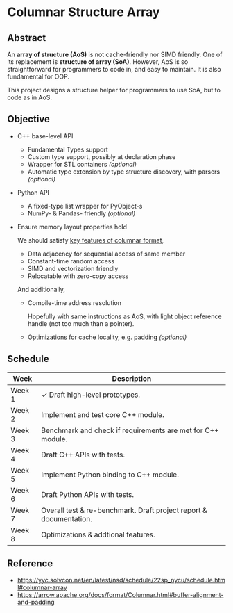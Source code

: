 # Columnar Structure Array

## Abstract

An **array of structure (AoS)** is not cache-friendly nor SIMD friendly. One of its replacement is **structure of array (SoA)**.
However, AoS is so straightforward for programmers to code in, and easy to maintain. It is also fundamental for OOP.

This project designs a structure helper for programmers to use SoA, but to code as in AoS.

## Objective
- C++ base-level API
  
  - Fundamental Types support
  - Custom type support, possibly at declaration phase
  - Wrapper for STL containers *(optional)*
  - Automatic type extension by type structure discovery, with parsers *(optional)*

- Python API
  
  - A fixed-type list wrapper for PyObject-s
  - NumPy- & Pandas- friendly *(optional)*

- Ensure memory layout properties hold
  
  We should satisfy [key features of columnar format](https://arrow.apache.org/docs/format/Columnar.html#:~:text=The%20columnar%20format%20has,access%20in%20shared%20memory),
  
  - Data adjacency for sequential access of same member
  - Constant-time random access
  - SIMD and vectorization friendly
  - Relocatable with zero-copy access

  And additionally,

  - Compile-time address resolution
    
    Hopefully with same instructions as AoS, with light object reference handle (not too much than a pointer).
    
  - Optimizations for cache locality, e.g. padding *(optional)*

## Schedule
| Week | Description |
| ---- | ----------- |
| Week 1 | ✓ Draft high-level prototypes. |
| Week 2 | Implement and test core C++ module. |
| Week 3 | Benchmark and check if requirements are met for C++ module. |
| Week 4 | ~~Draft C++ APIs with tests.~~ |
| Week 5 | Implement Python binding to C++ module. |
| Week 6 | Draft Python APIs with tests. |
| Week 7 | Overall test & re-benchmark. Draft project report & documentation. |
| Week 8 | Optimizations & addtional features. |

## Reference
- https://yyc.solvcon.net/en/latest/nsd/schedule/22sp_nycu/schedule.html#columnar-array
- https://arrow.apache.org/docs/format/Columnar.html#buffer-alignment-and-padding
